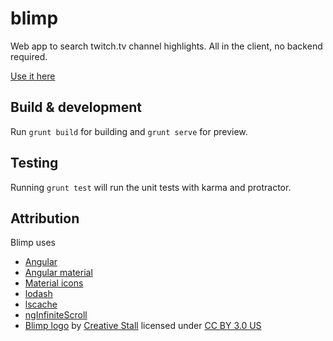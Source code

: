 # blimp

Web app to search twitch.tv channel highlights. All in the client, no backend required.

[Use it here](https://kratob.github.io/blimp)

## Build & development

Run `grunt build` for building and `grunt serve` for preview.

## Testing

Running `grunt test` will run the unit tests with karma and protractor.


## Attribution

Blimp uses
- [Angular](https://angularjs.org/)
- [Angular material](https://material.angularjs.org)
- [Material icons](https://www.google.com/design/icons/)
- [lodash](https://lodash.com/)
- [lscache](https://github.com/pamelafox/lscache)
- [ngInfiniteScroll](https://github.com/sroze/ngInfiniteScroll)
- [Blimp logo](https://thenounproject.com/term/blimp/129868/) by [Creative Stall](https://thenounproject.com/creativestall) licensed under [CC BY 3.0 US](https://thenounproject.com/creativestall)
